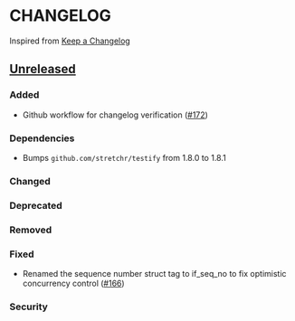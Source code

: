 # CHANGELOG
Inspired from [Keep a Changelog](https://keepachangelog.com/en/1.0.0/)

## [Unreleased]
### Added
- Github workflow for changelog verification ([#172](https://github.com/opensearch-project/opensearch-go/pull/172))
### Dependencies
- Bumps `github.com/stretchr/testify` from 1.8.0 to 1.8.1

### Changed

### Deprecated

### Removed

### Fixed
 - Renamed the sequence number struct tag to if_seq_no to fix optimistic concurrency control ([#166](https://github.com/opensearch-project/opensearch-go/pull/166))

### Security


[Unreleased]: https://github.com/opensearch-project/opensearch-go/compare/2.1...HEAD